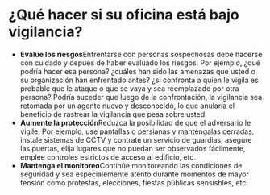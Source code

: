 [Title]: # (¿Qué hacer?)
[Difficulty]: # (Principiante)
[Order]: # (0)

# ¿Qué hacer si su oficina está bajo vigilancia?

*   **Evalúe los riesgos**Enfrentarse con personas sospechosas debe hacerse con cuidado y depués de haber evaluado los riesgos. Por ejemplo, ¿qué podría hacer esa persona? ¿cuáles han sido las amenazas que usted o su organización han enfrentado antes? ¿si confronta a quien le vigila es probable que le ataque o que se vaya y sea reemplazado por otra persona? Podría suceder que luego de la confrontación, la vigilancia sea retomada por un agente nuevo y desconocido, lo que anularía el beneficio de rastrear la vigilancia que pesa sobre usted.
*   **Aumente la protección**Reduzca la posibilidad de que el adversario le vigile. Por ejemplo, use pantallas o persianas y manténgalas cerradas, instale sistemas de CCTV y contrate un servicio de guardias, asegure las puertas, elija lugares que no puedan ser observados fácilmente, emplee controles estrictos de acceso al edificio, etc.
*   **Mantenga el monitoreo**Continúe monitoreando las condiciones de seguridad y sea especialemente atento durante momentos de mayor tensión como protestas, elecciones, fiestas públicas sensisbles, etc.